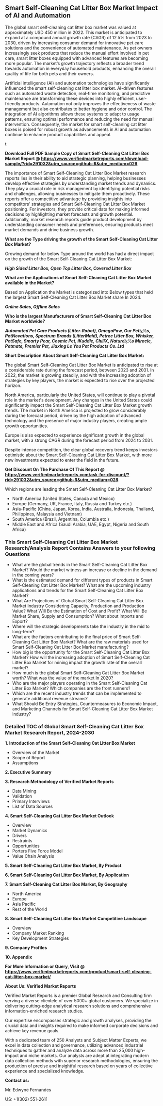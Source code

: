<h2>Smart Self-Cleaning Cat Litter Box Market Impact of AI and Automation</h2><p>The global smart self-cleaning cat litter box market was valued at approximately USD 450 million in 2022. This market is anticipated to expand at a compound annual growth rate (CAGR) of 12.5% from 2023 to 2030, driven by increasing consumer demand for innovative pet care solutions and the convenience of automated maintenance. As pet owners increasingly seek products that reduce the manual effort involved in pet care, smart litter boxes equipped with advanced features are becoming more popular. The market’s growth trajectory reflects a broader trend towards automation in everyday household products, enhancing the overall quality of life for both pets and their owners.</p><p>Artificial intelligence (AI) and automation technologies have significantly influenced the smart self-cleaning cat litter box market. AI-driven features such as automated waste detection, real-time monitoring, and predictive maintenance are transforming these devices into highly efficient, user-friendly products. Automation not only improves the effectiveness of waste management but also contributes to better hygiene and odor control. The integration of AI algorithms allows these systems to adapt to usage patterns, ensuring optimal performance and reducing the need for manual intervention. Consequently, the market for smart self-cleaning cat litter boxes is poised for robust growth as advancements in AI and automation continue to enhance product capabilities and appeal.</p>t</p><p id="" class=""><strong>Download Full PDF Sample Copy of Smart Self-Cleaning Cat Litter Box Market Report @ <a href="https://www.verifiedmarketreports.com/download-sample/?rid=291032&utm_source=github-R&utm_medium=028" target="_blank">https://www.verifiedmarketreports.com/download-sample/?rid=291032&utm_source=github-R&utm_medium=028</a></strong></p><p>The importance of&nbsp;Smart Self-Cleaning Cat Litter Box Market research reports lies in their ability to aid strategic planning, helping businesses develop effective strategies by understanding market trends and dynamics. They play a crucial role in risk management by identifying potential risks and challenges, allowing businesses to mitigate them proactively. These reports offer a competitive advantage by providing insights into competitors' strategies and Smart Self-Cleaning Cat Litter Box Market positioning. For investors, they provide critical data for making informed decisions by highlighting market forecasts and growth potential. Additionally, market research reports guide product development by understanding consumer needs and preferences, ensuring products meet market demands and drive business growth.</p><p><strong>What are the&nbsp;Type driving the growth of the Smart Self-Cleaning Cat Litter Box Market?</strong></p><p id="" class="">Growing demand for below Type around the world has had a direct impact on the growth of the Smart Self-Cleaning Cat Litter Box Market:</p><em><strong>High Sided Litter Box, Open Top Litter Box, Covered Litter Box</strong></em></p><strong>What are the&nbsp;Applications&nbsp;of Smart Self-Cleaning Cat Litter Box Market available in the Market?</strong></p><p id="" class="">Based on Application the Market is categorized into Below types that held the largest Smart Self-Cleaning Cat Litter Box Market share In 2024.</p><em><strong>Online Sales, Offline Sales</strong></em></p><strong>Who is the largest Manufacturers of Smart Self-Cleaning Cat Litter Box Market worldwide?</strong></p><p><em><strong>Automated Pet Care Products (Litter-Robot), OmegaPaw, Our Petï¿½s, PetNovations, Spectrum Brands (LitterMaid), Petree Litter Box, Whisker, PetSafe, Smarty Pear, Cosmic Pet, iKuddle, ChillX, Natureï¿½s Miracle, Petmate, Premier Pet, Jiaxing Le You Pet Products Co. Ltd</strong></em></p><p id="" class=""><strong>Short Description About Smart Self-Cleaning Cat Litter Box Market:</strong></p><p>The global Smart Self-Cleaning Cat Litter Box Market is anticipated to rise at a considerable rate during the forecast period, between 2023 and 2031. In 2022, the market is growing steadily, and with the increasing adoption of strategies by key players, the market is expected to rise over the projected horizon.</p><p>North America, particularly the United States, will continue to play a pivotal role in the market's development. Any changes in the United States could significantly impact the Smart Self-Cleaning Cat Litter Box Market growth trends. The market in North America is projected to grow considerably during the forecast period, driven by the high adoption of advanced technology and the presence of major industry players, creating ample growth opportunities.</p><p>Europe is also expected to experience significant growth in the global market, with a strong CAGR during the forecast period from 2024 to 2031.</p><p>Despite intense competition, the clear global recovery trend keeps investors optimistic about the Smart Self-Cleaning Cat Litter Box Market, with more new investments expected to enter the field in the future.</p><p id="" class=""><strong>Get Discount On The Purchase Of This Report @ <a href="https://www.verifiedmarketreports.com/ask-for-discount/?rid=291032&utm_source=github-R&utm_medium=028" target="_blank">https://www.verifiedmarketreports.com/ask-for-discount/?rid=291032&utm_source=github-R&utm_medium=028</a></strong></p>Which regions are leading the Smart Self-Cleaning Cat Litter Box Market?</p><ul><li>North America (United States, Canada and Mexico)</li><li>Europe (Germany, UK, France, Italy, Russia and Turkey etc.)</li><li>Asia-Pacific (China, Japan, Korea, India, Australia, Indonesia, Thailand, Philippines, Malaysia and Vietnam)</li><li>South America (Brazil, Argentina, Columbia etc.)</li><li>Middle East and Africa (Saudi Arabia, UAE, Egypt, Nigeria and South Africa)</li></ul><h3 id="" class="">This Smart Self-Cleaning Cat Litter Box Market Research/Analysis Report Contains Answers to your following Questions</h3><ul><li>What are the global trends in the Smart Self-Cleaning Cat Litter Box Market? Would the market witness an increase or decline in the demand in the coming years?</li><li>What is the estimated demand for different types of products in Smart Self-Cleaning Cat Litter Box Market? What are the upcoming industry applications and trends for the Smart Self-Cleaning Cat Litter Box Market?</li><li>What Are Projections of Global Smart Self-Cleaning Cat Litter Box Market Industry Considering Capacity, Production and Production Value? What Will Be the Estimation of Cost and Profit? What Will Be Market Share, Supply and Consumption? What about imports and Export?</li><li>Where will the strategic developments take the industry in the mid to long-term?</li><li>What are the factors contributing to the final price of Smart Self-Cleaning Cat Litter Box Market? What are the raw materials used for Smart Self-Cleaning Cat Litter Box Market manufacturing?</li><li>How big is the opportunity for the Smart Self-Cleaning Cat Litter Box Market? How will the increasing adoption of Smart Self-Cleaning Cat Litter Box Market for mining impact the growth rate of the overall market?</li><li>How much is the global Smart Self-Cleaning Cat Litter Box Market worth? What was the value of the market In 2020?</li><li>Who are the major players operating in the Smart Self-Cleaning Cat Litter Box Market? Which companies are the front runners?</li><li>Which are the recent industry trends that can be implemented to generate additional revenue streams?</li><li>What Should Be Entry Strategies, Countermeasures to Economic Impact, and Marketing Channels for Smart Self-Cleaning Cat Litter Box Market Industry?</li></ul><h3 id="" class="">Detailed TOC of Global Smart Self-Cleaning Cat Litter Box Market Research Report, 2024-2030</h3><p id="" class=""><strong>1. Introduction of the Smart Self-Cleaning Cat Litter Box Market</strong></p><ul><li>Overview of the Market</li><li>Scope of Report</li><li>Assumptions</li></ul><p id="" class=""><strong>2. Executive Summary</strong></p><p id="" class=""><strong>3. Research Methodology of Verified Market Reports</strong></p><ul><li>Data Mining</li><li>Validation</li><li>Primary Interviews</li><li>List of Data Sources</li></ul><p id="" class=""><strong>4. Smart Self-Cleaning Cat Litter Box Market Outlook</strong></p><ul><li>Overview</li><li>Market Dynamics</li><li>Drivers</li><li>Restraints</li><li>Opportunities</li><li>Porters Five Force Model</li><li>Value Chain Analysis</li></ul><p id="" class=""><strong>5. Smart Self-Cleaning Cat Litter Box Market, By Product</strong></p><p id="" class=""><strong>6. Smart Self-Cleaning Cat Litter Box Market, By Application</strong></p><p id="" class=""><strong>7. Smart Self-Cleaning Cat Litter Box Market, By Geography</strong></p><ul><li>North America</li><li>Europe</li><li>Asia Pacific</li><li>Rest of the World</li></ul><p id="" class=""><strong>8. Smart Self-Cleaning Cat Litter Box Market Competitive Landscape</strong></p><ul><li>Overview</li><li>Company Market Ranking</li><li>Key Development Strategies</li></ul><p id="" class=""><strong>9. Company Profiles</strong></p><p id="" class=""><strong>10. Appendix</strong></p><p id="" class=""><strong>For More Information or Query, Visit @ <a href="https://www.verifiedmarketreports.com/product/smart-self-cleaning-cat-litter-box-market/" target="_blank">https://www.verifiedmarketreports.com/product/smart-self-cleaning-cat-litter-box-market/</a></strong></p><p id="" class=""><strong>About Us: Verified Market Reports</strong></p><p id="" class="">Verified Market Reports is a premier Global Research and Consulting firm serving a diverse clientele of over 5000+ global customers. We specialize in delivering cutting-edge analytical research solutions and comprehensive information-enriched research studies.</p><p id="" class="">Our expertise encompasses strategic and growth analyses, providing the crucial data and insights required to make informed corporate decisions and achieve key revenue goals.</p><p id="" class="">With a dedicated team of 250 Analysts and Subject Matter Experts, we excel in data collection and governance, utilizing advanced industrial techniques to gather and analyze data across more than 25,000 high-impact and niche markets. Our analysts are adept at integrating modern data collection methods with superior research methodologies, ensuring the production of precise and insightful research based on years of collective experience and specialized knowledge.</p><p id="" class=""><strong>Contact us:</strong></p><p id="" class="">Mr. Edwyne Fernandes</p><p id="" class="">US: +1(302) 551-2611</p>